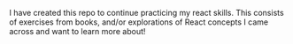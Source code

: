 I have created this repo to continue practicing my react skills. This consists of exercises from books, and/or explorations of React concepts I came across and want to learn more about!